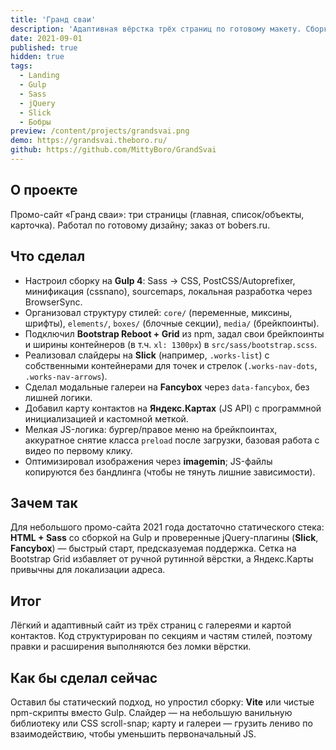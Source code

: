 ```yaml
---
title: 'Гранд сваи'
description: 'Адаптивная вёрстка трёх страниц по готовому макету. Сборка Gulp + Sass, слайдеры на Slick, галереи на Fancybox.'
date: 2021-09-01
published: true
hidden: true
tags:
  - Landing
  - Gulp
  - Sass
  - jQuery
  - Slick
  - Бобры
preview: /content/projects/grandsvai.png
demo: https://grandsvai.theboro.ru/
github: https://github.com/MittyBoro/GrandSvai
---
```


## О проекте

Промо-сайт «Гранд сваи»: три страницы (главная, список/объекты, карточка). Работал по готовому дизайну; заказ от bobers.ru.

## Что сделал

- Настроил сборку на **Gulp 4**: Sass → CSS, PostCSS/Autoprefixer, минификация (cssnano), sourcemaps, локальная разработка через BrowserSync.
- Организовал структуру стилей: `core/` (переменные, миксины, шрифты), `elements/`, `boxes/` (блочные секции), `media/` (брейкпоинты).
- Подключил **Bootstrap Reboot + Grid** из npm, задал свои брейкпоинты и ширины контейнеров (в т.ч. `xl: 1300px`) в `src/sass/bootstrap.scss`.
- Реализовал слайдеры на **Slick** (например, `.works-list`) с собственными контейнерами для точек и стрелок (`.works-nav-dots`, `.works-nav-arrows`).
- Сделал модальные галереи на **Fancybox** через `data-fancybox`, без лишней логики.
- Добавил карту контактов на **Яндекс.Картах** (JS API) с программной инициализацией и кастомной меткой.
- Мелкая JS-логика: бургер/правое меню на брейкпоинтах, аккуратное снятие класса `preload` после загрузки, базовая работа с видео по первому клику.
- Оптимизировал изображения через **imagemin**; JS-файлы копируются без бандлинга (чтобы не тянуть лишние зависимости).

## Зачем так

Для небольшого промо-сайта 2021 года достаточно статического стека: **HTML + Sass** со сборкой на Gulp и проверенные jQuery-плагины (**Slick**, **Fancybox**) — быстрый старт, предсказуемая поддержка. Сетка на Bootstrap Grid избавляет от ручной рутинной вёрстки, а Яндекс.Карты привычны для локализации адреса.

## Итог

Лёгкий и адаптивный сайт из трёх страниц с галереями и картой контактов. Код структурирован по секциям и частям стилей, поэтому правки и расширения выполняются без ломки вёрстки.

## Как бы сделал сейчас

Оставил бы статический подход, но упростил сборку: **Vite** или чистые npm-скрипты вместо Gulp. Слайдер — на небольшую ванильную библиотеку или CSS scroll-snap; карту и галереи — грузить лениво по взаимодействию, чтобы уменьшить первоначальный JS.
